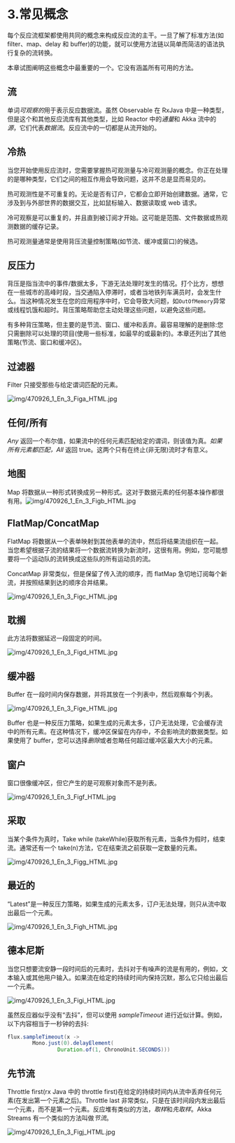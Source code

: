 # 3.常见概念

每个反应流框架都使用共同的概念来构成反应流的主干。一旦了解了标准方法(如 filter、map、delay 和 buffer)的功能，就可以使用方法链以简单而简洁的语法执行复杂的流转换。

本章试图阐明这些概念中最重要的一个。它没有涵盖所有可用的方法。

## 流

单词*可观察的*用于表示反应数据流。虽然 Observable 在 RxJava 中是一种类型，但是这个和其他反应流库有其他类型，比如 Reactor 中的*通量*和 Akka 流中的*源*，它们代表*数据流*。反应流中的一切都是从流开始的。

## 冷热

当您开始使用反应流时，您需要掌握热可观测量与冷可观测量的概念。你正在处理的是哪种类型，它们之间的相互作用会导致问题，这并不总是显而易见的。

热可观测性是不可重复的。无论是否有订户，它都会立即开始创建数据。通常，它涉及到与外部世界的数据交互，比如鼠标输入、数据读取或 web 请求。

冷可观察是可以重复的，并且直到被订阅才开始。这可能是范围、文件数据或热观测数据的缓存记录。

热可观测量通常是使用背压流量控制策略(如节流、缓冲或窗口)的候选。

## 反压力

背压是指当流中的事件/数据太多，下游无法处理时发生的情况。打个比方，想想在一些城市的高峰时段，当交通陷入停滞时，或者当地铁列车满员时，会发生什么。当这种情况发生在您的应用程序中时，它会导致大问题，如`OutOfMemory`异常或线程饥饿和超时。背压策略帮助您主动处理这些问题，以避免这些问题。

有多种背压策略，但主要的是节流、窗口、缓冲和丢弃。最容易理解的是删除:您只需删除可以处理的项目(使用一些标准，如最早的或最新的)。本章还列出了其他策略(节流、窗口和缓冲区)。

## 过滤器

Filter 只接受那些与给定谓词匹配的元素。

![img/470926_1_En_3_Figa_HTML.jpg](img/470926_1_En_3_Figa_HTML.jpg)

## 任何/所有

*Any* 返回一个布尔值，如果流中的任何元素匹配给定的谓词，则该值为真。*如果所有元素都匹配，All* 返回 true。这两个只有在终止(非无限)流时才有意义。

## 地图

Map 将数据从一种形式转换成另一种形式。这对于数据元素的任何基本操作都很有用。![img/470926_1_En_3_Figb_HTML.jpg](img/470926_1_En_3_Figb_HTML.jpg)

## FlatMap/ConcatMap

FlatMap 将数据从一个表单映射到其他表单的流中，然后将结果流组织在一起。当您希望根据子流的结果将一个数据流转换为新流时，这很有用。例如，您可能想要将一个运动队的流转换成这些队的所有运动员的流。

ConcatMap 非常类似，但是保留了传入流的顺序，而 flatMap 急切地订阅每个新流，并按照结果到达的顺序合并结果。

![img/470926_1_En_3_Figc_HTML.jpg](img/470926_1_En_3_Figc_HTML.jpg)

## 耽搁

此方法将数据延迟一段固定的时间。

![img/470926_1_En_3_Figd_HTML.jpg](img/470926_1_En_3_Figd_HTML.jpg)

## 缓冲器

Buffer 在一段时间内保存数据，并将其放在一个列表中，然后观察每个列表。

![img/470926_1_En_3_Fige_HTML.jpg](img/470926_1_En_3_Fige_HTML.jpg)

Buffer 也是一种反压力策略，如果生成的元素太多，订户无法处理，它会缓存流中的所有元素。在这种情况下，缓冲区保留在内存中，不会影响流的数据类型。如果使用了 buffer，您可以选择*删除*或者忽略任何超过缓冲区最大大小的元素。

## 窗户

窗口很像缓冲区，但它产生的是可观察对象而不是列表。

![img/470926_1_En_3_Figf_HTML.jpg](img/470926_1_En_3_Figf_HTML.jpg)

## 采取

当某个条件为真时，Take while (takeWhile)获取所有元素，当条件为假时，结束流。通常还有一个 take(n)方法，它在结束流之前获取一定数量的元素。

![img/470926_1_En_3_Figg_HTML.jpg](img/470926_1_En_3_Figg_HTML.jpg)

## 最近的

“Latest”是一种反压力策略，如果生成的元素太多，订户无法处理，则只从流中取出最后一个元素。

![img/470926_1_En_3_Figh_HTML.jpg](img/470926_1_En_3_Figh_HTML.jpg)

## 德本尼斯

当您只想要流安静一段时间后的元素时，去抖对于有噪声的流是有用的，例如，文本输入或其他用户输入。如果流在给定的持续时间内保持沉默，那么它只给出最后一个元素。

![img/470926_1_En_3_Figi_HTML.jpg](img/470926_1_En_3_Figi_HTML.jpg)

虽然反应器似乎没有“去抖”，但可以使用 *sampleTimeout* 进行近似计算。例如，以下内容相当于一秒钟的去抖:

```java
flux.sampleTimeout(x ->
        Mono.just(0).delayElement(
                Duration.of(1, ChronoUnit.SECONDS)))

```

## 先节流

Throttle first(rx Java 中的 throttle first)在给定的持续时间内从流中丢弃任何元素(在发出第一个元素之后)。Throttle last 非常类似，只是在该时间段内发出最后一个元素，而不是第一个元素。反应堆有类似的方法，*取样*和*先取样*。Akka Streams 有一个类似的方法叫做*节流*。

![img/470926_1_En_3_Figj_HTML.jpg](img/470926_1_En_3_Figj_HTML.jpg)